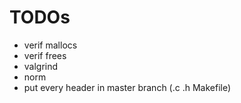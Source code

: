 # TODOs
- verif mallocs
- verif frees
- valgrind
- norm
- put every header in master branch (.c .h Makefile)
